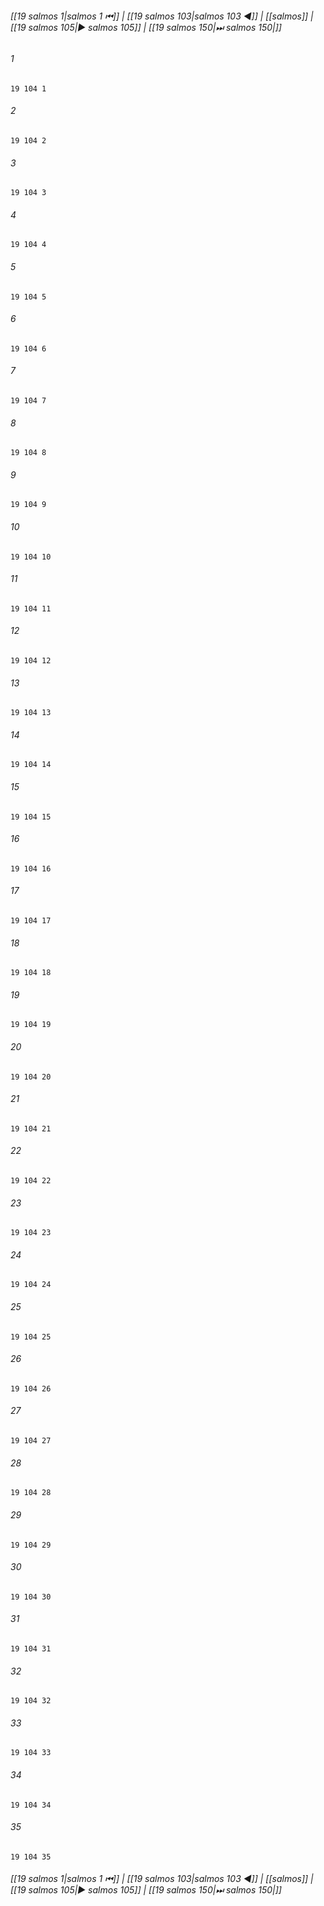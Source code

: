 
###### [[19 salmos 1|salmos 1 ⏮]] | [[19 salmos 103|salmos 103 ◀]] | [[salmos]] | [[19 salmos 105|▶ salmos 105]] | [[19 salmos 150|⏭ salmos 150|]]

###### 1
``` verse
19 104 1 
```
###### 2
``` verse
19 104 2 
```
###### 3
``` verse
19 104 3 
```
###### 4
``` verse
19 104 4 
```
###### 5
``` verse
19 104 5 
```
###### 6
``` verse
19 104 6 
```
###### 7
``` verse
19 104 7 
```
###### 8
``` verse
19 104 8 
```
###### 9
``` verse
19 104 9 
```
###### 10
``` verse
19 104 10 
```
###### 11
``` verse
19 104 11 
```
###### 12
``` verse
19 104 12 
```
###### 13
``` verse
19 104 13 
```
###### 14
``` verse
19 104 14 
```
###### 15
``` verse
19 104 15 
```
###### 16
``` verse
19 104 16 
```
###### 17
``` verse
19 104 17 
```
###### 18
``` verse
19 104 18 
```
###### 19
``` verse
19 104 19 
```
###### 20
``` verse
19 104 20 
```
###### 21
``` verse
19 104 21 
```
###### 22
``` verse
19 104 22 
```
###### 23
``` verse
19 104 23 
```
###### 24
``` verse
19 104 24 
```
###### 25
``` verse
19 104 25 
```
###### 26
``` verse
19 104 26 
```
###### 27
``` verse
19 104 27 
```
###### 28
``` verse
19 104 28 
```
###### 29
``` verse
19 104 29 
```
###### 30
``` verse
19 104 30 
```
###### 31
``` verse
19 104 31 
```
###### 32
``` verse
19 104 32 
```
###### 33
``` verse
19 104 33 
```
###### 34
``` verse
19 104 34 
```
###### 35
``` verse
19 104 35 
```

###### [[19 salmos 1|salmos 1 ⏮]] | [[19 salmos 103|salmos 103 ◀]] | [[salmos]] | [[19 salmos 105|▶ salmos 105]] | [[19 salmos 150|⏭ salmos 150|]]

